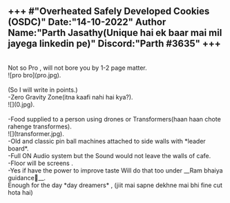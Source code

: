 +++
                      #"**Overheated Safely Developed Cookies (OSDC)**"
Date:"14-10-2022"
Author Name:"Parth Jasathy(Unique hai ek baar mai mil jayega linkedin pe)"
Discord:"Parth #3635"
+++
---
<br>
Not so Pro , will not bore you by 1-2 page matter.<br>
![pro bro](pro.jpg).<br><br>
(So I will write in points.)<br>
-Zero Gravity Zone(itna kaafi nahi hai kya?).<br>
![](0.jpg).<br><br>
-Food supplied to a person using drones or Transformers(haan haan chote rahenge transformes).<br>
![](transformer.jpg).<br>
-Old and classic pin ball machines attached to side walls with *leader board*.<br>
-Full ON Audio system but the Sound would not leave the walls of cafe.<br>
-Floor will be screens .<br>
-Yes if have the power to improve taste Will do that too under __Ram bhaiya guidance🙏__.<br>
Enough for the day *day dreamers* , (jiit mai sapne dekhne mai bhi fine cut hota hai)<br>
